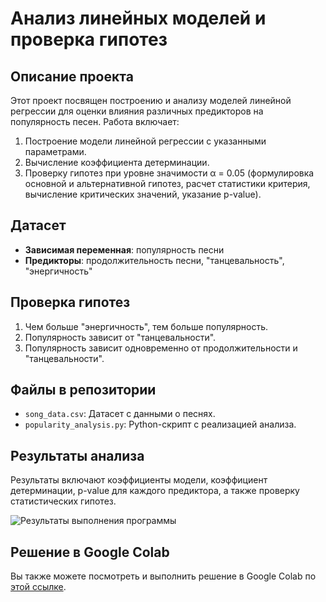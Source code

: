 # Анализ линейных моделей и проверка гипотез

## Описание проекта

Этот проект посвящен построению и анализу моделей линейной регрессии для оценки влияния различных предикторов на популярность песен. Работа включает:

1. Построение модели линейной регрессии с указанными параметрами.
2. Вычисление коэффициента детерминации.
3. Проверку гипотез при уровне значимости α = 0.05 (формулировка основной и альтернативной гипотез, расчет статистики критерия, вычисление критических значений, указание p-value).

## Датасет

- **Зависимая переменная**: популярность песни
- **Предикторы**: продолжительность песни, "танцевальность", "энергичность"

## Проверка гипотез

1. Чем больше "энергичность", тем больше популярность.
2. Популярность зависит от "танцевальности".
3. Популярность зависит одновременно от продолжительности и "танцевальности".

## Файлы в репозитории

- `song_data.csv`: Датасет с данными о песнях.
- `popularity_analysis.py`: Python-скрипт с реализацией анализа.

## Результаты анализа

Результаты включают коэффициенты модели, коэффициент детерминации, p-value для каждого предиктора, а также проверку статистических гипотез.

![Результаты выполнения программы](./.png)

## Решение в Google Colab

Вы также можете посмотреть и выполнить решение в Google Colab по [этой ссылке](https://colab.research.google.com/drive/1WH497rsf-q5vNLegzY7ONyT9U7jfOhxN?usp=sharing).


